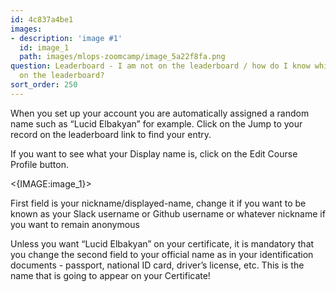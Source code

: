 ```yaml
---
id: 4c837a4be1
images:
- description: 'image #1'
  id: image_1
  path: images/mlops-zoomcamp/image_5a22f8fa.png
question: Leaderboard - I am not on the leaderboard / how do I know which one I am
  on the leaderboard?
sort_order: 250
---
```


When you set up your account you are automatically assigned a random name such as “Lucid Elbakyan” for example. Click on the Jump to your record on the leaderboard link to find your entry.

If you want to see what your Display name is, click on the Edit Course Profile button.

<{IMAGE:image_1}>

First field is your nickname/displayed-name, change it if you want to be known as your Slack username or Github username or whatever nickname if you want to remain anonymous

Unless you want “Lucid Elbakyan” on your certificate, it is mandatory that you change the second field to your official name as in your identification documents - passport, national ID card, driver’s license, etc. This is the name that is going to appear on your Certificate!

